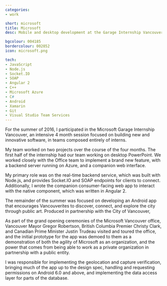 ```yaml
---
categories:
- work

short: microsoft
title: Microsoft
desc: Mobile and desktop development at the Garage Internship Vancouver.

bgcolour: 004185
bordercolour: 002852
icon: microsoft.png

tech:
- JavaScript
- Node.js
- Socket.IO
- SOAP
- Angular 2
- C++
- Microsoft Azure
- C#
- Android
- Xamarin
- Git
- Visual Studio Team Services
---
```

For the summer of 2016, I participated in the Microsoft Garage Internship Vancouver, an intensive 4 month session focused on building new and innovative software, in teams composed entirely of interns. 

My team worked on two projects over the course of the four months. The first half of the internship had our team working on desktop PowerPoint. We worked closely with the Office team to implement a brand new feature, with a backend server running on Azure, and a companion web interface.

My primary role was on the real-time backend service, which was built with Node.js, and provides Socket.IO and SOAP endpoints for clients to connect. Additionally, I wrote the companion consumer-facing web app to interact with the native component, which was written in Angular 2.

The remainder of the summer was focused on developing an Android app that encourages Vancouverites to discover, connect, and explore the city through public art. Produced in partnership with the City of Vancouver, 

As part of the grand opening ceremonies of the Microsoft Vancouver office, Vancouver Mayor Gregor Robertson, British Columbia Premier Christy Clark, and Canadian Prime Minister Justin Trudeau visited and toured the office, and the initial prototype for the app was demoed to them as a demonstration of both the agility of Microsoft as an organization, and the power that comes from being able to work as a private organization in partnership with a public entity.

I was responsible for implementing the geolocation and capture verification,  bringing much of the app up to the design spec, handling and requesting permissions on Android 6.0 and above, and implementing the data access layer for parts of the database.
